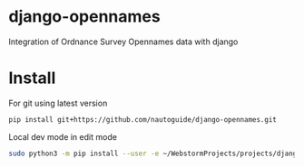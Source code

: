 # django-opennames
Integration of Ordnance Survey Opennames data with django

# Install

For git using latest version

```bash
pip install git+https://github.com/nautoguide/django-opennames.git
```

Local dev mode in edit mode

```bash
sudo python3 -m pip install --user -e ~/WebstormProjects/projects/django-opennames
```
